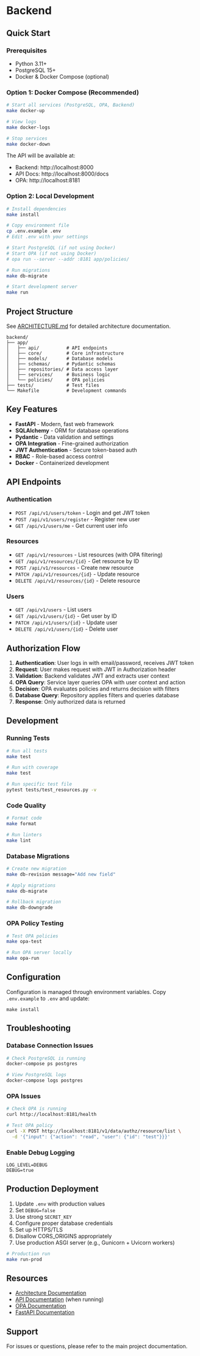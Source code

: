 # Backend

## Quick Start

### Prerequisites

- Python 3.11+
- PostgreSQL 15+
- Docker & Docker Compose (optional)

### Option 1: Docker Compose (Recommended)

```bash
# Start all services (PostgreSQL, OPA, Backend)
make docker-up

# View logs
make docker-logs

# Stop services
make docker-down
```

The API will be available at:

- Backend: http://localhost:8000
- API Docs: http://localhost:8000/docs
- OPA: http://localhost:8181

### Option 2: Local Development

```bash
# Install dependencies
make install

# Copy environment file
cp .env.example .env
# Edit .env with your settings

# Start PostgreSQL (if not using Docker)
# Start OPA (if not using Docker)
# opa run --server --addr :8181 app/policies/

# Run migrations
make db-migrate

# Start development server
make run
```

## Project Structure

See [ARCHITECTURE.md](./ARCHITECTURE.md) for detailed architecture documentation.

```
backend/
├── app/
│   ├── api/          # API endpoints
│   ├── core/         # Core infrastructure
│   ├── models/       # Database models
│   ├── schemas/      # Pydantic schemas
│   ├── repositories/ # Data access layer
│   ├── services/     # Business logic
│   └── policies/     # OPA policies
├── tests/            # Test files
└── Makefile          # Development commands
```

## Key Features

- **FastAPI** - Modern, fast web framework
- **SQLAlchemy** - ORM for database operations
- **Pydantic** - Data validation and settings
- **OPA Integration** - Fine-grained authorization
- **JWT Authentication** - Secure token-based auth
- **RBAC** - Role-based access control
- **Docker** - Containerized development

## API Endpoints

### Authentication

- `POST /api/v1/users/token` - Login and get JWT token
- `POST /api/v1/users/register` - Register new user
- `GET /api/v1/users/me` - Get current user info

### Resources

- `GET /api/v1/resources` - List resources (with OPA filtering)
- `GET /api/v1/resources/{id}` - Get resource by ID
- `POST /api/v1/resources` - Create new resource
- `PATCH /api/v1/resources/{id}` - Update resource
- `DELETE /api/v1/resources/{id}` - Delete resource

### Users

- `GET /api/v1/users` - List users
- `GET /api/v1/users/{id}` - Get user by ID
- `PATCH /api/v1/users/{id}` - Update user
- `DELETE /api/v1/users/{id}` - Delete user

## Authorization Flow

1. **Authentication**: User logs in with email/password, receives JWT token
2. **Request**: User makes request with JWT in Authorization header
3. **Validation**: Backend validates JWT and extracts user context
4. **OPA Query**: Service layer queries OPA with user context and action
5. **Decision**: OPA evaluates policies and returns decision with filters
6. **Database Query**: Repository applies filters and queries database
7. **Response**: Only authorized data is returned

## Development

### Running Tests

```bash
# Run all tests
make test

# Run with coverage
make test

# Run specific test file
pytest tests/test_resources.py -v
```

### Code Quality

```bash
# Format code
make format

# Run linters
make lint
```

### Database Migrations

```bash
# Create new migration
make db-revision message="Add new field"

# Apply migrations
make db-migrate

# Rollback migration
make db-downgrade
```

### OPA Policy Testing

```bash
# Test OPA policies
make opa-test

# Run OPA server locally
make opa-run
```

## Configuration

Configuration is managed through environment variables. Copy `.env.example` to `.env` and update:

```
make install
```

## Troubleshooting

### Database Connection Issues

```bash
# Check PostgreSQL is running
docker-compose ps postgres

# View PostgreSQL logs
docker-compose logs postgres
```

### OPA Issues

```bash
# Check OPA is running
curl http://localhost:8181/health

# Test OPA policy
curl -X POST http://localhost:8181/v1/data/authz/resource/list \
  -d '{"input": {"action": "read", "user": {"id": "test"}}}'
```

### Enable Debug Logging

```env
LOG_LEVEL=DEBUG
DEBUG=true
```

## Production Deployment

1. Update `.env` with production values
2. Set `DEBUG=false`
3. Use strong `SECRET_KEY`
4. Configure proper database credentials
5. Set up HTTPS/TLS
6. Disallow CORS_ORIGINS appropriately
7. Use production ASGI server (e.g., Gunicorn + Uvicorn workers)

```bash
# Production run
make run-prod
```

## Resources

- [Architecture Documentation](./ARCHITECTURE.md)
- [API Documentation](http://localhost:8000/docs) (when running)
- [OPA Documentation](https://www.openpolicyagent.org/)
- [FastAPI Documentation](https://fastapi.tiangolo.com/)

## Support

For issues or questions, please refer to the main project documentation.
